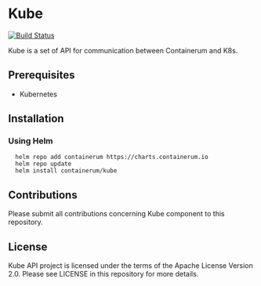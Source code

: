 # Kube

[![Build Status](https://travis-ci.org/containerum/kube-api.svg?branch=develop)](https://travis-ci.org/containerum/kube-api)

Kube is a set of API for communication between Containerum and K8s.

## Prerequisites
* Kubernetes

## Installation

### Using Helm

```
  helm repo add containerum https://charts.containerum.io
  helm repo update
  helm install containerum/kube
```
## Contributions
Please submit all contributions concerning Kube component to this repository.

## License
Kube API project is licensed under the terms of the Apache License Version 2.0. Please see LICENSE in this repository for more details.
